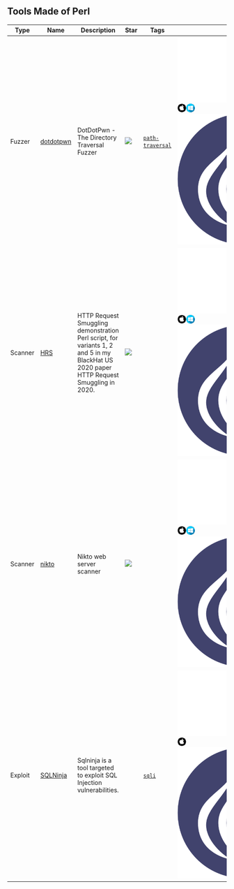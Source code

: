 
## Tools Made of Perl

| Type | Name | Description | Star | Tags | Badges |
| --- | --- | --- | --- | --- | --- |
|Fuzzer|[dotdotpwn](https://github.com/wireghoul/dotdotpwn)|DotDotPwn - The Directory Traversal Fuzzer |![](https://img.shields.io/github/stars/wireghoul/dotdotpwn?label=%20)|[`path-traversal`](/categorize/tags/path-traversal.md)|![linux](linux.png.md)![macos](/images/apple.png)![windows](/images/windows.png)[![Perl](/images/perl.png)](/categorize/langs/Perl.md)|
|Scanner|[HRS](https://github.com/SafeBreach-Labs/HRS)|HTTP Request Smuggling demonstration Perl script, for variants 1, 2 and 5 in my BlackHat US 2020 paper HTTP Request Smuggling in 2020.|![](https://img.shields.io/github/stars/SafeBreach-Labs/HRS?label=%20)||![linux](linux.png.md)![macos](/images/apple.png)![windows](/images/windows.png)[![Perl](/images/perl.png)](/categorize/langs/Perl.md)|
|Scanner|[nikto](https://github.com/sullo/nikto)|Nikto web server scanner |![](https://img.shields.io/github/stars/sullo/nikto?label=%20)||![linux](linux.png.md)![macos](/images/apple.png)![windows](/images/windows.png)[![Perl](/images/perl.png)](/categorize/langs/Perl.md)|
|Exploit|[SQLNinja](https://gitlab.com/kalilinux/packages/sqlninja)|Sqlninja is a tool targeted to exploit SQL Injection vulnerabilities.||[`sqli`](/categorize/tags/sqli.md)|![linux](linux.png.md)![macos](/images/apple.png)[![Perl](/images/perl.png)](/categorize/langs/Perl.md)|

